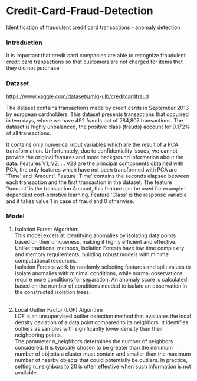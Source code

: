 # Credit-Card-Fraud-Detection
Identification of fraudulent credit card transactions - anomaly detection

### Introduction
It is important that credit card companies are able to recognize fraudulent credit card transactions so that customers are not charged for items that they did not purchase.

### Dataset
https://www.kaggle.com/datasets/mlg-ulb/creditcardfraud <br>

The dataset contains transactions made by credit cards in September 2013 by european cardholders. This dataset presents transactions that occurred in two days, where we have 492 frauds out of 284,807 transactions. The dataset is highly unbalanced, the positive class (frauds) account for 0.172% of all transactions. <br>

It contains only numerical input variables which are the result of a PCA transformation. Unfortunately, due to confidentiality issues, we cannot provide the original features and more background information about the data. Features V1, V2, ... V28 are the principal components obtained with PCA, the only features which have not been transformed with PCA are 'Time' and 'Amount'. Feature 'Time' contains the seconds elapsed between each transaction and the first transaction in the dataset. The feature 'Amount' is the transaction Amount, this feature can be used for example-dependant cost-senstive learning. Feature 'Class' is the response variable and it takes value 1 in case of fraud and 0 otherwise. <br>

### Model

1. Isolation Forest Algorithm: <br>
This model excels at identifying anomalies by isolating data points based on their uniqueness, making it highly efficient and effective. Unlike traditional methods, Isolation Forests have low time complexity and memory requirements, building robust models with minimal computational resources. <br> 
Isolation Forests work by randomly selecting features and split values to isolate anomalies with minimal conditions, while normal observations require more conditions for separation. An anomaly score is calculated based on the number of conditions needed to isolate an observation in the constructed isolation trees. <br> <br>

2. Local Outlier Factor (LOF) Algorithm <br> 
LOF is an unsupervised outlier detection method that evaluates the local density deviation of a data point compared to its neighbors. It identifies outliers as samples with significantly lower density than their neighboring points. <br>
The parameter n_neighbors determines the number of neighbors considered. It is typically chosen to be greater than the minimum number of objects a cluster must contain and smaller than the maximum number of nearby objects that could potentially be outliers. In practice, setting n_neighbors to 20 is often effective when such information is not available.
